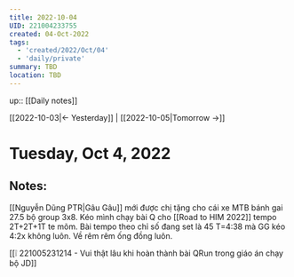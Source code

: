 ```yaml
---
title: 2022-10-04
UID: 221004233755
created: 04-Oct-2022
tags:
  - 'created/2022/Oct/04'
  - 'daily/private'
summary: TBD
location: TBD
---
```

up:: [[Daily notes]]

[[2022-10-03|<- Yesterday]] | [[2022-10-05|Tomorrow ->]]
# Tuesday, Oct 4, 2022

## Notes:

[[Nguyễn Dũng PTR|Gâu Gâu]] mới được chị tặng cho cái xe MTB bánh gai 27.5 bộ group 3x8. Kéo mình chạy bài Q cho [[Road to HIM 2022]] tempo 2T+2T+1T te mõm. Bài tempo theo chỉ số đang set là 45 T=4:38 mà GG kéo 4:2x không luôn. Về rêm rêm ống đồng luôn.

[[❕ 221005231214 - Vui thật lâu khi hoàn thành bài QRun trong giáo án chạy bộ JD]]
